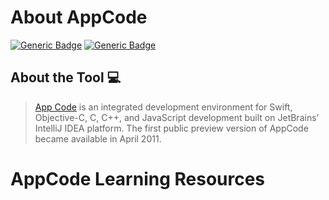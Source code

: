 # About AppCode
[![Generic Badge](https://img.shields.io/badge/JetBrains_Tools-blue.svg)](https://www.jetbrains.com)
[![Generic Badge](https://img.shields.io/badge/CodeOps.Tech-blue.svg)](https://codeops.tech)

## About the Tool :computer:

>  [App Code](https://www.jetbrains.com/objc) is an integrated development environment for Swift, Objective-C, C, C++, and JavaScript development built on JetBrains’ IntelliJ IDEA platform. The first public preview version of AppCode became available in April 2011. 

# AppCode Learning Resources
